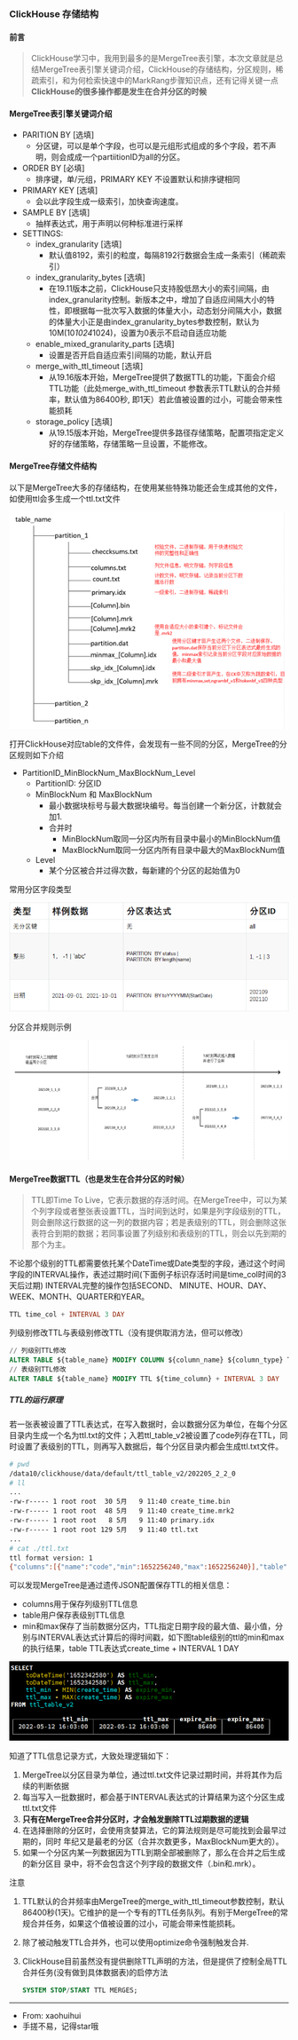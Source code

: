 ### ClickHouse 存储结构

#### 前言

> ClickHouse学习中，我用到最多的是MergeTree表引擎，本次文章就是总结MergeTree表引擎关键词介绍，ClickHouse的存储结构，分区规则，稀疏索引，和为何检索快速中的MarkRang步骤知识点，还有记得关键一点**ClickHouse的很多操作都是发生在合并分区的时候**

#### MergeTree表引擎关键词介绍

- PARITION BY [选填]
  - 分区键，可以是单个字段，也可以是元组形式组成的多个字段，若不声明，则会成成一个partiitionID为all的分区。
- ORDER BY [必填]
  - 排序键，单/元组，PRIMARY KEY 不设置默认和排序键相同
- PRIMARY KEY [选填]
  - 会以此字段生成一级索引，加快查询速度。
- SAMPLE BY [选填]
  - 抽样表达式，用于声明以何种标准进行采样
- SETTINGS: 
  - index_granularity [选填]
    - 默认值8192，索引的粒度，每隔8192行数据会生成一条索引（稀疏索引）
  - index_granularity_bytes [选填]
    - 在19.11版本之前，ClickHouse只支持股低昂大小的索引间隔，由index_granularity控制。新版本之中，增加了自适应间隔大小的特性，即根据每一批次写入数据的体量大小，动态划分间隔大小，数据的体量大小正是由index_granularity_bytes参数控制，默认为10M(10*1024*1024)，设置为0表示不启动自适应功能
  - enable_mixed_granularity_parts [选填]
    - 设置是否开启自适应索引间隔的功能，默认开启
  - merge_with_ttl_timeout [选填]
    - 从19.16版本开始，MergeTree提供了数据TTL的功能，下面会介绍TTL功能（此处merge_with_ttl_timeout 参数表示TTL默认的合并频率，默认值为86400秒, 即1天）若此值被设置的过小，可能会带来性能损耗
  - storage_policy [选填]
    - 从19.15版本开始，MergeTree提供多路径存储策略，配置项指定定义好的存储策略，存储策略一旦设置，不能修改。

#### MergeTree存储文件结构

以下是MergeTree大多的存储结构，在使用某些特殊功能还会生成其他的文件，如使用ttl会多生成一个ttl.txt文件

![image-20220511162532098](image/ClickHouse2-MergeTree存储结构.png)

打开ClickHouse对应table的文件件，会发现有一些不同的分区，MergeTree的分区规则如下介绍

- PartitionID_MinBlockNum_MaxBlockNum_Level
  - PartitionID: 分区ID
  - MinBlockNum 和 MaxBlockNum
    - 最小数据块标号与最大数据块编号。每当创建一个新分区，计数就会加1.
    - 合并时
      - MinBlockNum取同一分区内所有目录中最小的MinBlockNum值
      - MaxBlockNum取同一分区内所有目录中最大的MaxBlockNum值
  - Level
    - 某个分区被合并过得次数，每新建的个分区的起始值为0

常用分区字段类型

![image-20220511162809066](image/ClickHouse2-分区规则.png)

分区合并规则示例

![image-20220511163357939](image/ClickHouse2-分区合并实例.png)

#### MergeTree数据TTL（也是发生在合并分区的时候）

> TTL即Time To Live，它表示数据的存活时间。在MergeTree中，可以为某个列字段或者整张表设置TTL，当时间到达时，如果是列字段级别的TTL，则会删除这行数据的这一列的数据内容；若是表级别的TTL，则会删除这张表符合到期的数据；若同事设置了列级别和表级别的TTL，则会以先到期的那个为主。

不论那个级别的TTL都需要依托某个DateTime或Date类型的字段，通过这个时间字段的INTERVAL操作，表述过期时间(下面例子标识存活时间是time_col时间的3天后过期) INTERVAL完整的操作包括SECOND、 MINUTE、HOUR、DAY、WEEK、MONTH、QUARTER和YEAR。

```sql
TTL time_col + INTERVAL 3 DAY
```

列级别修改TTL与表级别修改TTL（没有提供取消方法，但可以修改）

```sql
// 列级别TTL修改
ALTER TABLE ${table_name} MODIFY COLUMN ${column_name} ${column_type} TTL ${time_column} + INTERVAL 1 DAY
// 表级别TTL修改
ALTER TABLE ${table_name} MODIFY TTL ${time_column} + INTERVAL 3 DAY
```

##### TTL的运行原理

若一张表被设置了TTL表达式，在写入数据时，会以数据分区为单位，在每个分区目录内生成一个名为ttl.txt的文件；入若ttl_table_v2被设置了code列存在TTL，同时设置了表级别的TTL，则再写入数据后，每个分区目录内都会生成ttl.txt文件。

```bash
# pwd
/data10/clickhouse/data/default/ttl_table_v2/202205_2_2_0
# ll
...
-rw-r----- 1 root root  30 5月   9 11:40 create_time.bin
-rw-r----- 1 root root  48 5月   9 11:40 create_time.mrk2
-rw-r----- 1 root root   8 5月   9 11:40 primary.idx
-rw-r----- 1 root root 129 5月   9 11:40 ttl.txt
...
# cat ./ttl.txt
ttl format version: 1
{"columns":[{"name":"code","min":1652256240,"max":1652256240}],"table":{"min":1652342580,"max":1652342580}}
```

可以发现MergeTree是通过遗传JSON配置保存TTL的相关信息：

- columns用于保存列级别TTL信息
- table用户保存表级别TTL信息
- min和max保存了当前数据分区内，TTL指定日期字段的最大值、最小值，分别与INTERVAL表达式计算后的得时间戳，如下图table级别的ttl的min和max的执行结果，table TTL表达式create_time + INTERVAL 1 DAY

![image-20220511160530602](image/clickhouse2-查询001.png)

知道了TTL信息记录方式，大致处理逻辑如下：

1. MergeTree以分区目录为单位，通过ttl.txt文件记录过期时间，并将其作为后续的判断依据
2. 每当写入一批数据时，都会基于INTERVAL表达式的计算结果为这个分区生成ttl.txt文件
3. **只有在MergeTree合并分区时，才会触发删除TTL过期数据的逻辑**
4. 在选择删除的分区时，会使用贪婪算法，它的算法规则是尽可能找到会最早过期的，同时 年纪又是最老的分区（合并次数更多，MaxBlockNum更大的）。
5. 如果一个分区内某一列数据因为TTL到期全部被删除了，那么在合并之后生成的新分区目 录中，将不会包含这个列字段的数据文件（.bin和.mrk）。

注意

1. TTL默认的合并频率由MergeTree的merge_with_ttl_timeout参数控制，默认86400秒(1天)。它维护的是一个专有的TTL任务队列。有别于MergeTree的常规合并任务，如果这个值被设置的过小，可能会带来性能损耗。 

2. 除了被动触发TTL合并外，也可以使用optimize命令强制触发合并.

3. ClickHouse目前虽然没有提供删除TTL声明的方法，但是提供了控制全局TTL合并任务(没有做到具体数据表)的启停方法

   ```sql
   SYSTEM STOP/START TTL MERGES;
   ```

   

---

- From: xaohuihui
- 手搓不易，记得star哦
